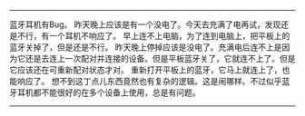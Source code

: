 
---

蓝牙耳机有Bug。
昨天晚上应该是有一个没电了。今天去充满了电再试，发现还是不行，有一个耳机不响应了。
早上连不上电脑，为了连到电脑上，把平板上的蓝牙关掉了，但是还是不行。
昨天晚上停掉应该是没电了。充满电后连不上是因为它还是去连上一次配对并连接的设备。但是平板蓝牙关了，它就连不上了。但是它应该还在可重新配对状态才对。
重新打开平板上的蓝牙，它马上就连上了，也能响应了。
想不到这丁点儿东西竟然也有复杂的逻辑。这是闹哪样。不过似乎蓝牙耳机都不能很好的在多个设备上使用，总是有问题。

---

